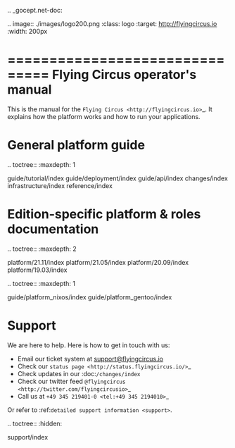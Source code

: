 .. _gocept.net-doc:

.. image:: ./images/logo200.png
   :class: logo
   :target: http://flyingcircus.io
   :width: 200px

===============================
Flying Circus operator's manual
===============================


This is the manual for the `Flying Circus <http://flyingcircus.io>`_. It
explains how the platform works and how to run your applications.


General platform guide
======================

.. toctree::
   :maxdepth: 1

   guide/tutorial/index
   guide/deployment/index
   guide/api/index
   changes/index
   infrastructure/index
   reference/index


Edition-specific platform & roles documentation
===============================================

.. toctree::
   :maxdepth: 2

   platform/21.11/index
   platform/21.05/index
   platform/20.09/index
   platform/19.03/index

.. toctree::
   :maxdepth: 1

   guide/platform_nixos/index
   guide/platform_gentoo/index


Support
=======

We are here to help. Here is how to get in touch with us:

* Email our ticket system at support@flyingcircus.io
* Check our `status page <http://status.flyingcircus.io/>`_
* Check updates in our :doc:`/changes/index`
* Check our twitter feed `@flyingcircus <http://twitter.com/flyingcircusio>`_
* Call us at `+49 345 219401-0 <tel:+49 345 2194010>`_

Or refer to :ref:`detailed support information <support>`.

.. toctree::
   :hidden:

   support/index
